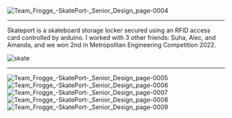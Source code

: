 ![Team_Frogge_-_SkatePort_-_Senior_Design_page-0004](https://github.com/user-attachments/assets/0495250c-619d-4b6c-bb6a-4b9776ebae91)

<hr>

Skateport is a skateboard storage locker secured using an RFID access card controlled by arduino. 
I worked with 3 other friends: Suha, Alec, and Amanda, and we won 2nd in Metropolitan Engineering Competition 2022.


![skate](https://github.com/user-attachments/assets/53268dd2-e293-4b07-9727-8a1cfcb8a2a9)

<hr>


![Team_Frogge_-_SkatePort_-_Senior_Design_page-0005](https://github.com/user-attachments/assets/3130a3b0-c54c-48ca-8677-6a9bee5860a4)
![Team_Frogge_-_SkatePort_-_Senior_Design_page-0006](https://github.com/user-attachments/assets/bc935b89-737a-4653-847c-b08f1faf46e7)
![Team_Frogge_-_SkatePort_-_Senior_Design_page-0007](https://github.com/user-attachments/assets/6ae26d49-8a87-471e-ba1c-7342cc79ca13)
![Team_Frogge_-_SkatePort_-_Senior_Design_page-0008](https://github.com/user-attachments/assets/c416f261-c6e0-403f-8c96-6a7ec2eb9872)
![Team_Frogge_-_SkatePort_-_Senior_Design_page-0009](https://github.com/user-attachments/assets/32d5b19f-e2b3-4c66-b42f-2f789cf29cab)
